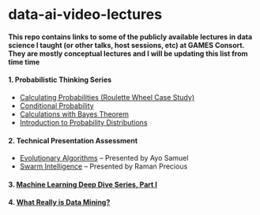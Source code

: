 # data-ai-video-lectures
#### This repo contains links to some of the publicly available lectures in data science I taught (or other talks, host sessions, etc) at GAMES Consort. They are mostly conceptual lectures and I will be updating this list from time time

#### 1. Probabilistic Thinking Series 
- [Calculating Probabilities (Roulette Wheel Case Study)](https://youtu.be/97Neic4VC-4) 
- [Conditional Probability](https://youtu.be/SdQEHfljLjU)
- [Calculations with Bayes Theorem](https://youtu.be/HWBvef7hM_s)
- [Introduction to Probability Distributions](https://youtu.be/ptZiS-uP6RY)

#### 2. Technical Presentation Assessment
- [Evolutionary Algorithms](https://youtu.be/Ny099nntuQA) – Presented by Ayo Samuel
- [Swarm Intelligence](https://youtu.be/knGuHjdI0NI) – Presented by Raman Precious


#### 3. [Machine Learning Deep Dive Series, Part I](https://youtu.be/33TCzvxK87M)
#### 4. [What Really is Data Mining?](https://youtu.be/PoVYNOJ19Dg)

